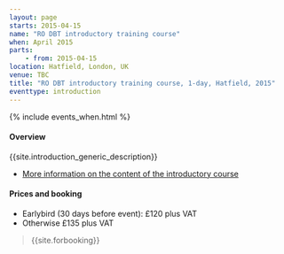 ```yaml
---
layout: page
starts: 2015-04-15
name: "RO DBT introductory training course"
when: April 2015
parts:
    - from: 2015-04-15
location: Hatfield, London, UK
venue: TBC
title: "RO DBT introductory training course, 1-day, Hatfield, 2015"
eventtype: introduction
---
```



{% include events_when.html %}


#### Overview

{{site.introduction_generic_description}}

- [More information on the content of the introductory course](/training/introduction.html)


#### Prices and booking

- Earlybird (30 days before event): £120 plus VAT
- Otherwise £135 plus VAT

> {{site.forbooking}}


<!-- #### Venue: {{page.venue}}

For travel see: http://www.bbk.ac.uk/maps/directions-central
 -->
